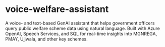 # voice-welfare-assistant
A voice- and text-based GenAI assistant that helps government officers query public welfare scheme data using natural language. Built with Azure OpenAI, Speech Services, and SQL for real-time insights into MGNREGA, PMAY, Ujjwala, and other key schemes.
